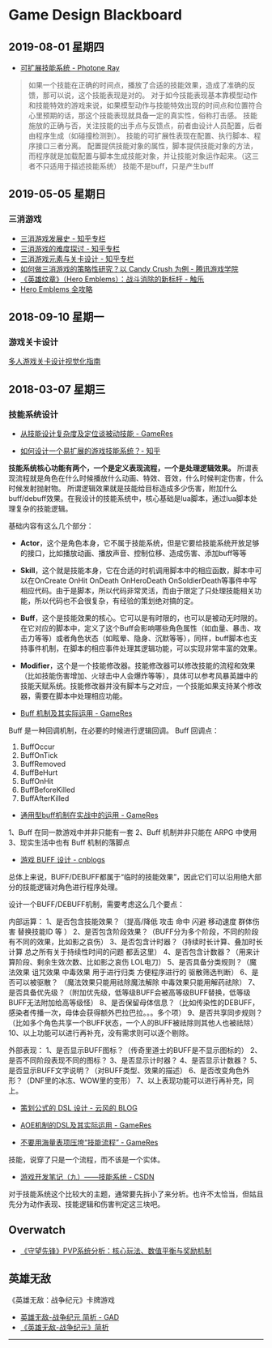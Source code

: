 # Game Design Blackboard

## 2019-08-01 星期四

* [可扩展技能系统 - Photone Ray](http://www.photoneray.com/ability-system/)

> 如果一个技能在正确的时间点，播放了合适的技能效果，造成了准确的反馈，那可以说，这个技能表现是对的。
> 对于如今技能表现基本靠模型动作和技能特效的游戏来说，如果模型动作与技能特效出现的时间点和位置符合心里预期的话，那这个技能表现就具备一定的真实性，俗称打击感。
> 技能施放的正确与否，关注技能的出手点与反馈点，前者由设计人员配置，后者由程序生成（如碰撞检测到）。> 技能的可扩展性表现在配置、执行脚本、程序接口三者分离。> 配置提供技能对象的属性，脚本提供技能对象的方法，而程序就是加载配置与脚本生成技能对象，并让技能对象运作起来。（这三者不只适用于描述技能系统）> 技能不是buff，只是产生buff

## 2019-05-05 星期日

### 三消游戏

* [三消游戏发展史 - 知乎专栏](https://zhuanlan.zhihu.com/p/27864676)
* [三消游戏的难度探讨 - 知乎专栏](https://zhuanlan.zhihu.com/p/28018187)
* [三消游戏元素与关卡设计 - 知乎专栏](https://zhuanlan.zhihu.com/p/28094734)
* [如何做三消游戏的策略性研究？以 Candy Crush 为例 - 腾讯游戏学院](https://gameinstitute.qq.com/community/detail/110566)
* [《英雄纹章》（Hero Emblems）：战斗消除的新标杆 - 触乐](http://www.chuapp.com/2015/01/30/122365.html)
* [Hero Emblems 全攻略](https://forum.gamer.com.tw/C.php?bsn=27690&snA=38&tnum=4)

## 2018-09-10 星期一

### 游戏关卡设计

[多人游戏关卡设计视觉化指南](http://kirozhang1997.com/2018/01/26/GameDesignGuideTrans/)

## 2018-03-07 星期三

### 技能系统设计

* [从技能设计复杂度及定位谈被动技能 - GameRes](http://bbs.gameres.com/thread_328718_1_1.html)

* [如何设计一个易扩展的游戏技能系统？- 知乎](https://www.zhihu.com/question/29545727)

**技能系统核心功能有两个，一个是定义表现流程，一个是处理逻辑效果。**
所谓表现流程就是角色在什么时候播放什么动画、特效、音效，什么时候判定伤害，什么时候发射抛射物。
所谓逻辑效果就是技能给目标造成多少伤害，附加什么buff/debuff效果。在我设计的技能系统中，核心基础是lua脚本，通过lua脚本处理复杂的技能逻辑。

基础内容有这么几个部分：

* **Actor**，这个是角色本身，它不属于技能系统，但是它要给技能系统开放足够的接口，比如播放动画、播放声音、控制位移、造成伤害、添加buff等等
* **Skill**，这个就是技能本身，它在合适的时机调用脚本中的相应函数，脚本中可以在OnCreate  OnHit  OnDeath  OnHeroDeath  OnSoldierDeath等事件中写相应代码。由于是脚本，所以代码非常灵活，而由于限定了只处理技能相关功能，所以代码也不会很复杂，有经验的策划绝对搞的定。
* **Buff**，这个是技能效果的核心。它可以是有时限的，也可以是被动无时限的。在它对应的脚本中，定义了这个Buff会影响哪些角色属性（如血量、暴击、攻击力等等）或者角色状态（如眩晕、隐身、沉默等等），同样，buff脚本也支持事件机制，在脚本的相应事件处理其逻辑功能，可以实现非常丰富的效果。
* **Modifier**，这个是一个技能修改器。技能修改器可以修改技能的流程和效果（比如技能伤害增加、火球击中人会爆炸等等），具体可以参考风暴英雄中的技能天赋系统。技能修改器并没有脚本与之对应，一个技能如果支持某个修改器，需要在脚本中处理相应功能。

* [Buff 机制及其实际运用 - GameRes](http://bbs.gameres.com/forum.php?mod=viewthread&tid=215027)

Buff 是一种回调机制，在必要的时候进行逻辑回调。
Buff 回调点：

1. BuffOccur
2. BuffOnTick
3. BuffRemoved
4. BuffBeHurt
5. BuffOnHit
6. BuffBeforeKilled
7. BuffAfterKilled

* [通用型buff机制在实战中的运用 - GameRes](http://bbs.gameres.com/thread_454153.html)

1、Buff 在同一款游戏中并非只能有一套
2、Buff 机制并非只能在 ARPG 中使用
3、现实生活中也有 Buff 机制的落脚点

* [游戏 BUFF 设计 - cnblogs](http://www.cnblogs.com/damowang/p/5799967.html)

总体上来说，BUFF/DEBUFF都属于“临时的技能效果”，因此它们可以沿用绝大部分的技能逻辑对角色进行程序处理。

设计一个BUFF/DEBUFF机制，需要考虑这么几个要点：

内部运算：
1、是否包含技能效果？（提高/降低 攻击 命中 闪避 移动速度  群体伤害 替换技能ID 等 ）
2、是否包含阶段效果？（BUFF分为多个阶段，不同的阶段有不同的效果，比如影之哀伤）
3、是否包含计时器？（持续时长计算、叠加时长计算 总之所有关于持续性时间的问题 都丢这里）
4、是否包含计数器？（用来计算阶段、剩余生效次数、比如影之哀伤 LOL电刀）
5、是否具备分类规则？（魔法效果 诅咒效果 中毒效果 用于进行归类 方便程序进行的 驱散筛选判断）
6、是否可以被驱散？ （魔法效果只能用祛除魔法解除 中毒效果只能用解药祛除）
7、是否具备优先级？（附加优先级，低等级BUFF会被高等级BUFF替换，低等级BUFF无法附加给高等级怪）
8、是否保留母体信息？（比如传染性的DEBUFF，感染者传播一次，母体会获得额外巴拉巴拉。。。多个项）
9、是否共享同步规则？（比如多个角色共享一个BUFF状态，一个人的BUFF被祛除则其他人也被祛除）
10、以上功能可以进行再补充，没有需求则可以逐个剔除。

外部表现：
1、是否显示BUFF图标？（传奇里道士的BUFF是不显示图标的）
2、是否不同阶段表现不同的图标？
3、是否显示计时器？
4、是否显示计数器？
5、是否显示BUFF文字说明？（对BUFF类型、效果的描述）
6、是否改变角色外形？（DNF里的冰冻、WOW里的变形）
7、以上表现功能可以进行再补充，同上。

* [策划公式的 DSL 设计 - 云风的 BLOG](https://blog.codingnow.com/2012/01/dev_note_8.html)
* [AOE机制的DSL及其实际运用 - GameRes](http://bbs.gameres.com/forum.php?mod=viewthread&tid=225054)

* [不要用海量表项压垮“技能流程” - GameRes](http://bbs.gameres.com/thread_229210_1_1.html)

技能，说穿了只是一个流程，而不该是一个实体。

* [游戏开发笔记（九）——技能系统 - CSDN](http://blog.csdn.net/mooke/article/details/9771545)

对于技能系统这个比较大的主题，通常要先拆小了来分析。也许不太恰当，但姑且先分为动作表现、技能逻辑和伤害判定这三块吧。

## Overwatch

* [《守望先锋》PVP系统分析：核心玩法、数值平衡与奖励机制](http://www.gameres.com/666145.html)

## 英雄无敌

《英雄无敌：战争纪元》卡牌游戏

* [英雄无敌-战争纪元 简析 - GAD](http://gad.qq.com/article/detail/38169#)
* [《英雄无敌-战争纪元》简析](http://bbs.gameres.com/thread_788641_1_1.html)

-------


